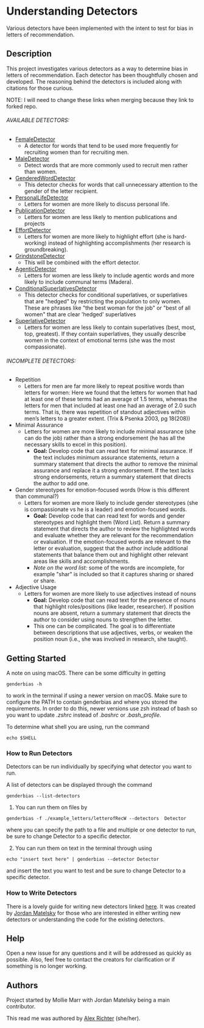 # Understanding Detectors

Various detectors have been implemented with the intent to test for bias in letters of recommendation.

## Description
This project investigates various detectors as a way to determine bias in letters of recommendation. Each detector has been thoughtfully chosen and developed. The reasoning behind the detectors is included along with citations for those curious.

NOTE: I will need to change these links when merging because they link to forked repo.

###### AVAILABLE DETECTORS:
* [FemaleDetector](https://github.com/ajrichter7/gender-bias/tree/master/genderbias/femalewords)
  * A detector for words that tend to be used more frequently for recruiting women than for recruiting men.
* [MaleDetector](https://github.com/ajrichter7/gender-bias/tree/master/genderbias/malewords)
  * Detect words that are more commonly used to recruit men rather than women.
* [GenderedWordDetector](https://github.com/ajrichter7/gender-bias/tree/master/genderbias/genderedwords)
  * This detector checks for words that call unnecessary attention to the gender of the letter recipient.
* [PersonalLifeDetector](https://github.com/ajrichter7/gender-bias/tree/master/genderbias/personal_life)
  * Letters for women are more likely to discuss personal life.
* [PublicationDetector](https://github.com/ajrichter7/gender-bias/tree/master/genderbias/publications)
  * Letters for women are less likely to mention publications and projects
* [EffortDetector](https://github.com/ajrichter7/gender-bias/tree/master/genderbias/effort)
  * Letters for women are more likely to highlight effort (she is hard-working) instead of highlighting accomplishments (her research is groundbreaking).
* [GrindstoneDetector](https://github.com/ajrichter7/gender-bias/tree/master/genderbias/grindstone)
  * This will be combined with the effort detector.
* [AgenticDetector](https://github.com/ajrichter7/gender-bias/tree/master/genderbias/agentic)
  * Letters for women are less likely to include agentic words and more likely to include communal terms (Madera).
* [ConditionalSuperlativesDetector](https://github.com/ajrichter7/gender-bias/tree/master/genderbias/conditionalsuperlatives)
  * This detector checks for conditional superlatives, or superlatives that are "hedged" by restricting the population to only women. These are phrases like "the best woman for the job" or "best of all women" that are clear 'hedged' superlatives
* [SuperlativeDetector](https://github.com/ajrichter7/gender-bias/tree/master/genderbias/superlatives)
  * Letters for women are less likely to contain superlatives (best, most, top, greatest). If they contain superlatives, they usually describe women in the context of emotional terms (she was the most compassionate).

###### INCOMPLETE DETECTORS:

* Repetition
  * Letters for men are far more likely to repeat positive words than letters for women: Here we found that the letters for women that had at least one of these terms had an average of 1.5 terms, whereas the letters for men that included at least one had an average of 2.0 such terms. That is, there was repetition of standout adjectives within men’s letters to a greater extent. (Trix & Psenka 2003, pg 18(208))
* Minimal Assurance
  * Letters for women are more likely to include minimal assurance (she can do the job) rather than a strong endorsement (he has all the necessary skills to excel in this position).
    * **Goal:** Develop code that can read text for minimal assurance. If the text includes minimum assurance statements, return a summary statement that directs the author to remove the minimal assurance and replace it a strong endorsement. If the text lacks strong endorsements, return a summary statement that directs the author to add one.
* Gender stereotypes for emotion-focused words (How is this different than communal?)
  * Letters for women are more likely to include gender stereotypes (she is compassionate vs he is a leader) and emotion-focused words.
    * **Goal:** Develop code that can read text for words and gender stereotypes and highlight them (Word List). Return a summary statement that directs the author to review the highlighted words and evaluate whether they are relevant for the recommendation or evaluation. If the emotion-focused words are relevant to the letter or evaluation, suggest that the author include additional statements that balance them out and highlight other relevant areas like skills and accomplishments.
    * *Note on the word list:* some of the words are incomplete, for example "shar" is included so that it  captures sharing or shared or share.
* Adjective Usage
  * Letters for women are more likely to use adjectives instead of nouns
    * **Goal:** Develop code that can read text for the presence of nouns that highlight roles/positions (like leader, researcher). If position nouns are absent, return a summary statement that directs the author to consider using nouns to strengthen the letter.
    * This one can be complicated. The goal is to differentiate between descriptions that use adjectives, verbs, or weaken the position noun (i.e., she was involved in research, she taught).


## Getting Started

A note on using macOS. There can be some difficulty in getting

```
genderbias -h
```
to work in the terminal if using a newer version on macOS. Make sure to configure the PATH to contain
genderbias and where you stored the requirements. In order to do this, newer versions use zsh instead of bash so you want to update *.zshrc* instead of *.bashrc* or *.bash_profile*.

To determine what shell you are using, run the command
```
echo $SHELL
```

### How to Run Detectors

Detectors can be run individually by specifying what detector you want to run.

A list of detectors can be displayed through the command

```
genderbias --list-detectors
```
1. You can run them on files by
```
genderbias -f ./example_letters/letterofRecW --detectors  Detector    
```
where you can specify the path to a file and multiple or one detector to run, be sure to change Detector to a specific detector.

2. You can run them on text in the terminal through using
```
echo "insert text here" | genderbias --detector Detector
```
and insert the text you want to test and be sure to change Detector to a specific detector.


### How to Write Detectors

There is a lovely guide for writing new detectors linked [here](https://github.com/gender-bias/gender-bias/tree/master/docs/hacking). It was created by [Jordan Matelsky](https://github.com/j6k4m8) for those who are interested in either writing new detectors or understanding the code for the existing detectors.

## Help

Open a new issue for any questions and it will be addressed as quickly as possible. Also, feel free to contact the creators for clarification or if something is no longer working.


## Authors
Project started by Mollie Marr with Jordan Matelsky being a main contributor.

This read me was authored by [Alex Richter](https://github.com/ajrichter7) (she/her).

